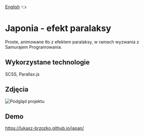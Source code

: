 [English](README.md) :point_left:

# Japonia - efekt paralaksy

Proste, animowane tło z efektem paralaksy, w ramach wyzwania z Samurajem Programowania.


## Wykorzystane technologie

SCSS, Parallax.js


  
## Zdjęcia

![Podgląd projektu]('./readme-assets/preview.gif)

  
## Demo

https://lukasz-brzozko.github.io/japan/

  